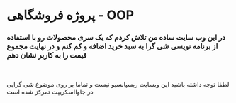<h1>پروژه فروشگاهی - OOP</h1>
<h3>در این وب سایت ساده من تلاش کردم که یک سری محصولات رو با استفاده از برنامه نویسی شی گرا به سبد خرید اضافه و کم کنم و در نهایت مجموع قیمت را به کاربر نشان دهم</h3>
<br>
<p>لطفا توجه داشته باشید این وبسایت ریسپانسیو نیست و تماما بر روی موضوع شی گرایی در جاوااسکریپت تمرکز شده است</p>
